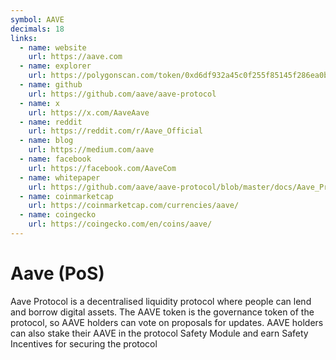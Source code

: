 ```yaml
---
symbol: AAVE
decimals: 18
links:
  - name: website
    url: https://aave.com
  - name: explorer
    url: https://polygonscan.com/token/0xd6df932a45c0f255f85145f286ea0b292b21c90b
  - name: github
    url: https://github.com/aave/aave-protocol
  - name: x
    url: https://x.com/AaveAave
  - name: reddit
    url: https://reddit.com/r/Aave_Official
  - name: blog
    url: https://medium.com/aave
  - name: facebook
    url: https://facebook.com/AaveCom
  - name: whitepaper
    url: https://github.com/aave/aave-protocol/blob/master/docs/Aave_Protocol_Whitepaper_v1_0.pdf/
  - name: coinmarketcap
    url: https://coinmarketcap.com/currencies/aave/
  - name: coingecko
    url: https://coingecko.com/en/coins/aave/
---
```


# Aave (PoS)

Aave Protocol is a decentralised liquidity protocol where people can lend and borrow digital assets. The AAVE token is the governance token of the protocol, so AAVE holders can vote on proposals for updates. AAVE holders can also stake their AAVE in the protocol Safety Module and earn Safety Incentives for securing the protocol
